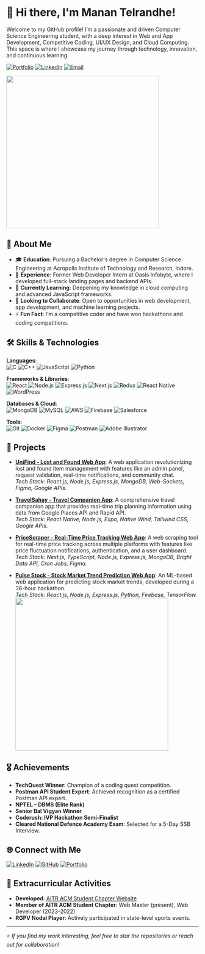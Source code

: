 # 👋 Hi there, I'm Manan Telrandhe!

Welcome to my GitHub profile! I’m a passionate and driven Computer Science Engineering student, with a deep interest in Web and App Development, Competitive Coding, UI/UX Design, and Cloud Computing. This space is where I showcase my journey through technology, innovation, and continuous learning.

[![Portfolio](https://img.shields.io/badge/Portfolio-Visit%20My%20Portfolio-blue)](https://bit.ly/manan_dev)
[![LinkedIn](https://img.shields.io/badge/LinkedIn-Connect%20with%20me-blue)](https://www.linkedin.com/in/manan-telrandhe/)
[![Email](https://img.shields.io/badge/Email-telrandhemanan%40gmail.com-blue)](mailto:telrandhemanan@gmail.com)

<img src="https://user-images.githubusercontent.com/74038190/225813708-98b745f2-7d22-48cf-9150-083f1b00d6c9.gif" width="400">
<br>

## 🚀 About Me

- 🎓 **Education**: Pursuing a Bachelor's degree in Computer Science Engineering at Acropolis Institute of Technology and Research, Indore.
- 💼 **Experience**: Former Web Developer Intern at Oasis Infobyte, where I developed full-stack landing pages and backend APIs.
- 🌱 **Currently Learning**: Deepening my knowledge in cloud computing and advanced JavaScript frameworks.
- 👯 **Looking to Collaborate**: Open to opportunities in web development, app development, and machine learning projects.
- ⚡ **Fun Fact**: I’m a competitive coder and have won hackathons and coding competitions.

## 🛠️ Skills & Technologies

**Languages**:  
![C](https://img.shields.io/badge/-C-333333?style=flat&logo=c) ![C++](https://img.shields.io/badge/-C++-333333?style=flat&logo=cplusplus) ![JavaScript](https://img.shields.io/badge/-JavaScript-333333?style=flat&logo=javascript) ![Python](https://img.shields.io/badge/-Python-333333?style=flat&logo=python)

**Frameworks & Libraries**:  
![React](https://img.shields.io/badge/-React-333333?style=flat&logo=react) ![Node.js](https://img.shields.io/badge/-Node.js-333333?style=flat&logo=nodedotjs) ![Express.js](https://img.shields.io/badge/-Express.js-333333?style=flat&logo=express) ![Next.js](https://img.shields.io/badge/-Next.js-333333?style=flat&logo=nextdotjs) ![Redux](https://img.shields.io/badge/-Redux-333333?style=flat&logo=redux) ![React Native](https://img.shields.io/badge/-React%20Native-333333?style=flat&logo=react) ![WordPress](https://img.shields.io/badge/-WordPress-333333?style=flat&logo=wordpress)

**Databases & Cloud**:  
![MongoDB](https://img.shields.io/badge/-MongoDB-333333?style=flat&logo=mongodb) ![MySQL](https://img.shields.io/badge/-MySQL-333333?style=flat&logo=mysql) ![AWS](https://img.shields.io/badge/-AWS-333333?style=flat&logo=amazonaws) ![Firebase](https://img.shields.io/badge/-Firebase-333333?style=flat&logo=firebase) ![Salesforce](https://img.shields.io/badge/-Salesforce-333333?style=flat&logo=salesforce)

**Tools**:  
![Git](https://img.shields.io/badge/-Git-333333?style=flat&logo=git) ![Docker](https://img.shields.io/badge/-Docker-333333?style=flat&logo=docker) ![Figma](https://img.shields.io/badge/-Figma-333333?style=flat&logo=figma) ![Postman](https://img.shields.io/badge/-Postman-333333?style=flat&logo=postman) ![Adobe Illustrator](https://img.shields.io/badge/-Adobe%20Illustrator-333333?style=flat&logo=adobeillustrator)

## 💼 Projects

- **[UniFind - Lost and Found Web App](#)**: A web application revolutionizing lost and found item management with features like an admin panel, request validation, real-time notifications, and community chat.  
  *Tech Stack: React.js, Node.js, Express.js, MongoDB, Web-Sockets, Figma, Google APIs.*

- **[TravelSahay - Travel Companion App](#)**: A comprehensive travel companion app that provides real-time trip planning information using data from Google Places API and Rapid API.  
  *Tech Stack: React Native, Node.js, Expo, Native Wind, Tailwind CSS, Google APIs.*

- **[PriceScraper - Real-Time Price Tracking Web App](#)**: A web scraping tool for real-time price tracking across multiple platforms with features like price fluctuation notifications, authentication, and a user dashboard.  
  *Tech Stack: Next.js, TypeScript, Node.js, Express.js, MongoDB, Bright Data API, Cron Jobs, Figma.*

- **[Pulse Stock - Stock Market Trend Prediction Web App](#)**: An ML-based web application for predicting stock market trends, developed during a 36-hour hackathon.  
  *Tech Stack: React.js, Node.js, Express.js, Python, Firebase, TensorFlow.*
  <br>
   <img src="https://user-images.githubusercontent.com/74038190/235224431-e8c8c12e-6826-47f1-89fb-2ddad83b3abf.gif" width="400">

## 🎖️ Achievements

- **TechQuest Winner**: Champion of a coding quest competition.
- **Postman API Student Expert**: Achieved recognition as a certified Postman API expert.
- **NPTEL – DBMS (Elite Rank)**
- **Senior Bal Vigyan Winner**
- **Coderush: IVP Hackathon Semi-Finalist**
- **Cleared National Defence Academy Exam**: Selected for a 5-Day SSB Interview.

## 🌐 Connect with Me

[![LinkedIn](https://img.shields.io/badge/LinkedIn-Connect%20with%20me-blue)](https://www.linkedin.com/in/manan-telrandhe/)
[![GitHub](https://img.shields.io/badge/GitHub-Follow%20me-blue)](https://github.com/MaNaN1803)
[![Portfolio](https://img.shields.io/badge/Portfolio-Visit%20My%20Portfolio-blue)](https://bit.ly/manan_dev)

## 🎨 Extracurricular Activities

- **Developed**: [AITR ACM Student Chapter Website](https://aitr.acm.org)
- **Member of AITR ACM Student Chapter**: Web Master (present), Web Developer (2023-2022)
- **RGPV Nodal Player**: Actively participated in state-level sports events.

---

⭐️ *If you find my work interesting, feel free to star the repositories or reach out for collaboration!*
